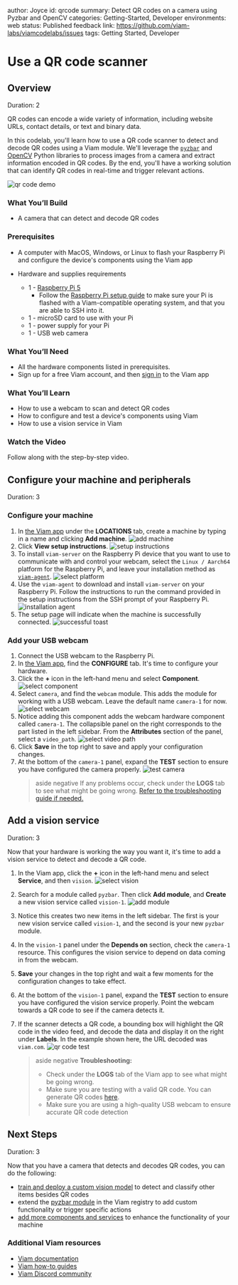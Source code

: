 author: Joyce
id: qrcode
summary: Detect QR codes on a camera using Pyzbar and OpenCV
categories: Getting-Started, Developer
environments: web
status: Published
feedback link: https://github.com/viam-labs/viamcodelabs/issues
tags: Getting Started, Developer

# Use a QR code scanner

<!-- ------------------------ -->

## Overview

Duration: 2

QR codes can encode a wide variety of information, including website URLs, contact details, or text and binary data.

In this codelab, you'll learn how to use a QR code scanner to detect and decode QR codes using a Viam module. We'll leverage the [`pyzbar`](https://pypi.org/project/pyzbar/) and [OpenCV](https://pypi.org/project/opencv-python/) Python libraries to process images from a camera and extract information encoded in QR codes. By the end, you'll have a working solution that can identify QR codes in real-time and trigger relevant actions.

![qr code demo](assets/qrCodeDemo.png)

### What You’ll Build

- A camera that can detect and decode QR codes

### Prerequisites

- A computer with MacOS, Windows, or Linux to flash your Raspberry Pi and configure the device's components using the Viam app
- Hardware and supplies requirements

  - 1 - [Raspberry Pi 5](https://www.amazon.com/Raspberry-Single-2-4GHz-Quad-core-Cortex-A76/dp/B0CLV7DFD2)
    - Follow the [Raspberry Pi setup guide](https://docs.viam.com/installation/prepare/rpi-setup/) to make sure your Pi is flashed with a Viam-compatible operating system, and that you are able to SSH into it.
  - 1 - microSD card to use with your Pi
  - 1 - power supply for your Pi
  - 1 - USB web camera

### What You’ll Need

- All the hardware components listed in prerequisites.
- Sign up for a free Viam account, and then [sign in](https://app.viam.com/fleet/dashboard) to the Viam app

### What You’ll Learn

- How to use a webcam to scan and detect QR codes
- How to configure and test a device's components using Viam
- How to use a vision service in Viam

### Watch the Video

Follow along with the step-by-step video.

<!-- ------------------------ -->

## Configure your machine and peripherals

Duration: 3

### Configure your machine

1. In [the Viam app](https://app.viam.com/fleet/dashboard) under the **LOCATIONS** tab, create a machine by typing in a name and clicking **Add machine**.
   ![add machine](assets/addMachine.png)
1. Click **View setup instructions**.
   ![setup instructions](assets/awaiting.png)
1. To install `viam-server` on the Raspberry Pi device that you want to use to communicate with and control your webcam, select the `Linux / Aarch64` platform for the Raspberry Pi, and leave your installation method as [`viam-agent`](https://docs.viam.com/how-tos/provision-setup/#install-viam-agent).
   ![select platform](assets/platform.png)
1. Use the `viam-agent` to download and install `viam-server` on your Raspberry Pi. Follow the instructions to run the command provided in the setup instructions from the SSH prompt of your Raspberry Pi.
   ![installation agent](assets/ssh.png)
1. The setup page will indicate when the machine is successfully connected.
   ![successful toast](assets/success.png)

### Add your USB webcam

1. Connect the USB webcam to the Raspberry Pi.
1. In [the Viam app](https://app.viam.com/robots), find the **CONFIGURE** tab. It's time to configure your hardware.
1. Click the **+** icon in the left-hand menu and select **Component**.
   ![select component](assets/component.png)
1. Select `camera`, and find the `webcam` module. This adds the module for working with a USB webcam. Leave the default name `camera-1` for now.
   ![select webcam](assets/camera.png)
1. Notice adding this component adds the webcam hardware component called `camera-1`. The collapsible panel on the right corresponds to the part listed in the left sidebar. From the **Attributes** section of the panel, select a `video_path`.
   ![select video path](assets/videoPath.png)
1. Click **Save** in the top right to save and apply your configuration changes.
1. At the bottom of the `camera-1` panel, expand the **TEST** section to ensure you have configured the camera properly.
   ![test camera](assets/test.png)
   > aside negative
   > If any problems occur, check under the **LOGS** tab to see what might be going wrong. [Refer to the troubleshooting guide if needed.](https://docs.viam.com/components/camera/webcam/#troubleshooting)

<!-- ------------------------ -->

## Add a vision service

Duration: 3

Now that your hardware is working the way you want it, it's time to add a vision service to detect and decode a QR code.

1. In the Viam app, click the **+** icon in the left-hand menu and select **Service**, and then `vision`.
   ![select vision](assets/vision.png)
1. Search for a module called `pyzbar`. Then click **Add module**, and **Create** a new vision service called `vision-1`.
   ![add module](assets/pyzbar.png)
1. Notice this creates two new items in the left sidebar. The first is your new vision service called `vision-1`, and the second is your new `pyzbar` module.
1. In the `vision-1` panel under the **Depends on** section, check the `camera-1` resource. This configures the vision service to depend on data coming in from the webcam.
1. **Save** your changes in the top right and wait a few moments for the configuration changes to take effect.
1. At the bottom of the `vision-1` panel, expand the **TEST** section to ensure you have configured the vision service properly. Point the webcam towards a QR code to see if the camera detects it.
1. If the scanner detects a QR code, a bounding box will highlight the QR code in the video feed, and decode the data and display it on the right under **Labels**. In the example shown here, the URL decoded was `viam.com`.
   ![qr code test](assets/qrCodeTest.png)

   > aside negative
   > **Troubleshooting:**
   >
   > - Check under the **LOGS** tab of the Viam app to see what might be going wrong.
   > - Make sure you are testing with a valid QR code. You can generate QR codes [here](https://qrnobs.com/).
   > - Make sure you are using a high-quality USB webcam to ensure accurate QR code detection

<!-- ------------------------ -->

## Next Steps

Duration: 3

Now that you have a camera that detects and decodes QR codes, you can do the following:

- [train and deploy a custom vision model](https://docs.viam.com/how-tos/train-deploy-ml/) to detect and classify other items besides QR codes
- extend the [pyzbar module](https://app.viam.com/module/joyce/pyzbar) in the Viam registry to add custom functionality or trigger specific actions
- [add more components and services](https://docs.viam.com/platform/#the-things-that-make-up-a-machine) to enhance the functionality of your machine

### Additional Viam resources

- [Viam documentation](https://docs.viam.com/)
- [Viam how-to guides](https://docs.viam.com/how-tos/)
- [Viam Discord community](http://discord.gg/viam)
